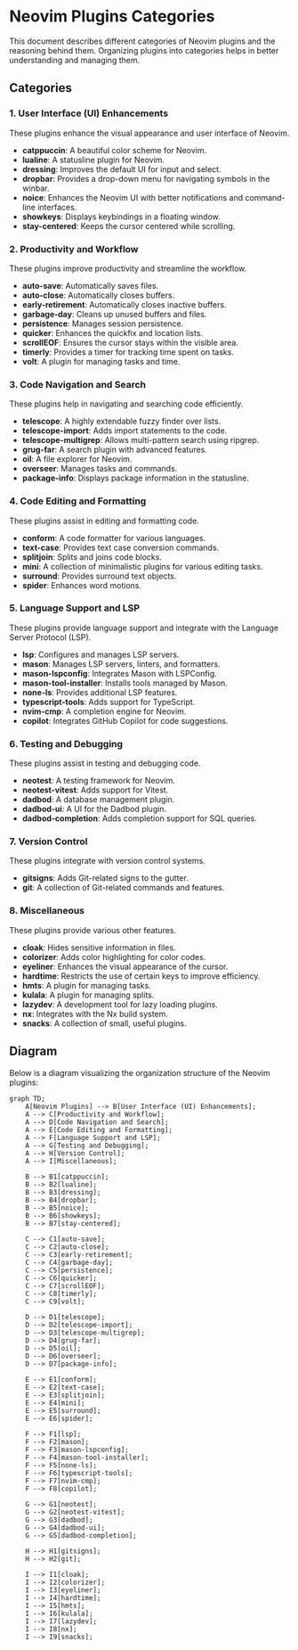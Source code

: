 # Neovim Plugins Categories

This document describes different categories of Neovim plugins and the reasoning behind them. Organizing plugins into categories helps in better understanding and managing them.

## Categories

### 1. User Interface (UI) Enhancements
These plugins enhance the visual appearance and user interface of Neovim.

- **catppuccin**: A beautiful color scheme for Neovim.
- **lualine**: A statusline plugin for Neovim.
- **dressing**: Improves the default UI for input and select.
- **dropbar**: Provides a drop-down menu for navigating symbols in the winbar.
- **noice**: Enhances the Neovim UI with better notifications and command-line interfaces.
- **showkeys**: Displays keybindings in a floating window.
- **stay-centered**: Keeps the cursor centered while scrolling.

### 2. Productivity and Workflow
These plugins improve productivity and streamline the workflow.

- **auto-save**: Automatically saves files.
- **auto-close**: Automatically closes buffers.
- **early-retirement**: Automatically closes inactive buffers.
- **garbage-day**: Cleans up unused buffers and files.
- **persistence**: Manages session persistence.
- **quicker**: Enhances the quickfix and location lists.
- **scrollEOF**: Ensures the cursor stays within the visible area.
- **timerly**: Provides a timer for tracking time spent on tasks.
- **volt**: A plugin for managing tasks and time.

### 3. Code Navigation and Search
These plugins help in navigating and searching code efficiently.

- **telescope**: A highly extendable fuzzy finder over lists.
- **telescope-import**: Adds import statements to the code.
- **telescope-multigrep**: Allows multi-pattern search using ripgrep.
- **grug-far**: A search plugin with advanced features.
- **oil**: A file explorer for Neovim.
- **overseer**: Manages tasks and commands.
- **package-info**: Displays package information in the statusline.

### 4. Code Editing and Formatting
These plugins assist in editing and formatting code.

- **conform**: A code formatter for various languages.
- **text-case**: Provides text case conversion commands.
- **splitjoin**: Splits and joins code blocks.
- **mini**: A collection of minimalistic plugins for various editing tasks.
- **surround**: Provides surround text objects.
- **spider**: Enhances word motions.

### 5. Language Support and LSP
These plugins provide language support and integrate with the Language Server Protocol (LSP).

- **lsp**: Configures and manages LSP servers.
- **mason**: Manages LSP servers, linters, and formatters.
- **mason-lspconfig**: Integrates Mason with LSPConfig.
- **mason-tool-installer**: Installs tools managed by Mason.
- **none-ls**: Provides additional LSP features.
- **typescript-tools**: Adds support for TypeScript.
- **nvim-cmp**: A completion engine for Neovim.
- **copilot**: Integrates GitHub Copilot for code suggestions.

### 6. Testing and Debugging
These plugins assist in testing and debugging code.

- **neotest**: A testing framework for Neovim.
- **neotest-vitest**: Adds support for Vitest.
- **dadbod**: A database management plugin.
- **dadbod-ui**: A UI for the Dadbod plugin.
- **dadbod-completion**: Adds completion support for SQL queries.

### 7. Version Control
These plugins integrate with version control systems.

- **gitsigns**: Adds Git-related signs to the gutter.
- **git**: A collection of Git-related commands and features.

### 8. Miscellaneous
These plugins provide various other features.

- **cloak**: Hides sensitive information in files.
- **colorizer**: Adds color highlighting for color codes.
- **eyeliner**: Enhances the visual appearance of the cursor.
- **hardtime**: Restricts the use of certain keys to improve efficiency.
- **hmts**: A plugin for managing tasks.
- **kulala**: A plugin for managing splits.
- **lazydev**: A development tool for lazy loading plugins.
- **nx**: Integrates with the Nx build system.
- **snacks**: A collection of small, useful plugins.

## Diagram

Below is a diagram visualizing the organization structure of the Neovim plugins:

```mermaid
graph TD;
    A[Neovim Plugins] --> B[User Interface (UI) Enhancements];
    A --> C[Productivity and Workflow];
    A --> D[Code Navigation and Search];
    A --> E[Code Editing and Formatting];
    A --> F[Language Support and LSP];
    A --> G[Testing and Debugging];
    A --> H[Version Control];
    A --> I[Miscellaneous];

    B --> B1[catppuccin];
    B --> B2[lualine];
    B --> B3[dressing];
    B --> B4[dropbar];
    B --> B5[noice];
    B --> B6[showkeys];
    B --> B7[stay-centered];

    C --> C1[auto-save];
    C --> C2[auto-close];
    C --> C3[early-retirement];
    C --> C4[garbage-day];
    C --> C5[persistence];
    C --> C6[quicker];
    C --> C7[scrollEOF];
    C --> C8[timerly];
    C --> C9[volt];

    D --> D1[telescope];
    D --> D2[telescope-import];
    D --> D3[telescope-multigrep];
    D --> D4[grug-far];
    D --> D5[oil];
    D --> D6[overseer];
    D --> D7[package-info];

    E --> E1[conform];
    E --> E2[text-case];
    E --> E3[splitjoin];
    E --> E4[mini];
    E --> E5[surround];
    E --> E6[spider];

    F --> F1[lsp];
    F --> F2[mason];
    F --> F3[mason-lspconfig];
    F --> F4[mason-tool-installer];
    F --> F5[none-ls];
    F --> F6[typescript-tools];
    F --> F7[nvim-cmp];
    F --> F8[copilot];

    G --> G1[neotest];
    G --> G2[neotest-vitest];
    G --> G3[dadbod];
    G --> G4[dadbod-ui];
    G --> G5[dadbod-completion];

    H --> H1[gitsigns];
    H --> H2[git];

    I --> I1[cloak];
    I --> I2[colorizer];
    I --> I3[eyeliner];
    I --> I4[hardtime];
    I --> I5[hmts];
    I --> I6[kulala];
    I --> I7[lazydev];
    I --> I8[nx];
    I --> I9[snacks];
```
